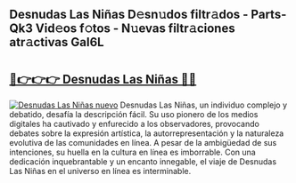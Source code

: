## Desnudas Las Niñas D𝚎sn𝚞dos filtr𝚊dos - Parts-Qk3 Vid𝚎os f𝚘tos - N𝚞evas filtr𝚊ciones atr𝚊ctivas GaI6L

# <h2><a href="http://mb1721.tromn.icu/?c=Desnudas+Las+Ni%c3%b1as">🔗👉👉👉 Desnudas Las Niñas 🔗🔗</a></h2>

[![Desnudas Las Niñas nuevo](https://i.imgur.com/pEAQMta.gif)](http://mb1721.tromn.icu/?c=Desnudas+Las+Ni%c3%b1as)
Desnudas Las Niñas, un individuo complejo y debatido, desafía la descripción fácil. Su uso pionero de los medios digitales ha cautivado y enfurecido a los observadores, provocando debates sobre la expresión artística, la autorrepresentación y la naturaleza evolutiva de las comunidades en línea. A pesar de la ambigüedad de sus intenciones, su huella en la cultura en línea es imborrable. Con una dedicación inquebrantable y un encanto innegable, el viaje de Desnudas Las Niñas en el universo en línea es interminable.
